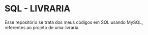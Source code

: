 # SQL - LIVRARIA
Esse repositório se trata dos meus códigos em SQL usando MySQL, referentes ao projeto de uma livraria.
